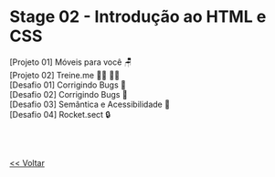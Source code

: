 <h1>Stage 02 - Introdução ao HTML e CSS</h1>
<a href="./projeto01" style="text-decoration:none;">[Projeto 01] Móveis para você 🪑</a> <br>
<a href="./projeto02" style="text-decoration:none;">[Projeto 02] Treine.me 🏃‍♂️ 🏋️‍♂️</a> <br>
<a href="./desafios/desafio01_corrigindo_bugs" style="text-decoration:none;">[Desafio 01] Corrigindo Bugs 🔧</a> <br>
<a href="./desafios/desafio02_corrigindo_bugs" style="text-decoration:none;">[Desafio 02] Corrigindo Bugs 🔧</a> <br>
<a href="./desafios/desafio03_corrigindo_semantica_e_acessibilidade" style="text-decoration:none;">[Desafio 03] Semântica e Acessibilidade 👥</a> <br>
<a href="./desafios/desafio04_recriando_layout" style="text-decoration:none;">[Desafio 04] Rocket.sect 🔒</a> <br>

<br><br>

<a href="../../README.md"><< Voltar</a>
